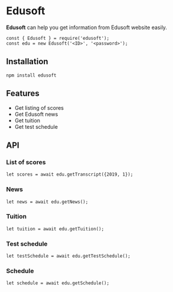 # Edusoft

**Edusoft** can help you get information from Edusoft website easily.

    const { Edusoft } = require('edusoft');
    const edu = new Edusoft('<ID>', '<password>');

## Installation

    npm install edusoft

## Features

 - Get listing of scores
 - Get Edusoft news
 - Get tuition
 - Get test schedule

## API
### List of scores

    let scores = await edu.getTranscript({2019, 1});
### News

    let news = await edu.getNews();
### Tuition

    let tuition = await edu.getTuition();
### Test schedule

    let testSchedule = await edu.getTestSchedule();
### Schedule

    let schedule = await edu.getSchedule();